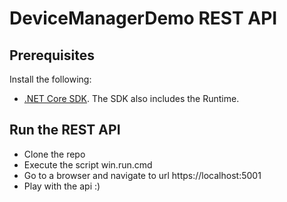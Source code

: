 # DeviceManagerDemo REST API

## Prerequisites

Install the following:

* [.NET Core SDK](https://dotnet.microsoft.com/download). The SDK also includes the Runtime.

## Run the REST API
* Clone the repo
* Execute the script win.run.cmd
* Go to a browser and navigate to url https://localhost:5001
* Play with the api :)

